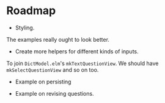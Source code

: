 # Roadmap

* Styling.

The examples really ought to look better.

* Create more helpers for different kinds of inputs.

To join `DictModel.elm`'s `mkTextQuestionView`. We should have `mkSelectQuestionView` and so on too.

* Example on persisting

* Example on revising questions.
